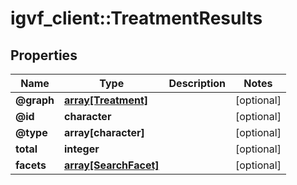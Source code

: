 # igvf_client::TreatmentResults


## Properties
Name | Type | Description | Notes
------------ | ------------- | ------------- | -------------
**@graph** | [**array[Treatment]**](Treatment.md) |  | [optional] 
**@id** | **character** |  | [optional] 
**@type** | **array[character]** |  | [optional] 
**total** | **integer** |  | [optional] 
**facets** | [**array[SearchFacet]**](SearchFacet.md) |  | [optional] 


